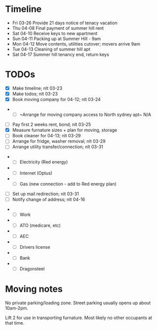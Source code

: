 # Timeline

- Fri 03-26 Provide 21 days notice of tenacy vacation
- Thu 04-08 Final payment of summer hill rent
- Sat 04-10 Receive keys to new apartment
- Sun 04-11 Packing up at Summer Hill - 9am
- Mon 04-12 Move contents, utilities cutover; movers arrive 9am
- Tue 04-13 Cleaning of summer hill apt
- Sat 04-17 Summer hill tenancy end, return keys

# TODOs

- [x] Make timeline; nlt 03-23
- [x] Make todos; nlt 03-23
- [x] Book moving company for 04-12; nlt 03-24
- - [ ] ~Arrange for moving company access to North sydney apt~ N/A
- [ ] Pay first 2 weeks rent, bond; nlt 03-25
- [x] Measure furnature sizes + plan for moving, storage
- [ ] Book cleaner for 04-13; nlt 03-29
- [ ] Arrange for fridge, washer removal; nlt 03-29
- [ ] Arrange utility transfer/connection; nlt 03-31
- - [ ] Electricity (Red energy)
- - [ ] Internet (Optus)
- - [ ] Gas (new connection - add to Red energy plan)
- [ ] Set up mail redirection; nlt 03-31
- [ ] Notify change of address; nlt 04-16
- - [ ] Work
- - [ ] ATO (medicare, etc)
- - [ ] AEC
- - [ ] Drivers license
- - [ ] Bank
- - [ ] Dragonsteel

# Moving notes

No private parking/loading zone. Street parking usually opens up about 10am-2pm.

Lift 2 for use in transporting furnature. Most likely no other occupants at that time.
